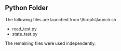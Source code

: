 ## Python Folder

The following files are launched from \Scripts\launch.sh
- read_test.py
- state_test.py
  
The remaining files were used independently.
